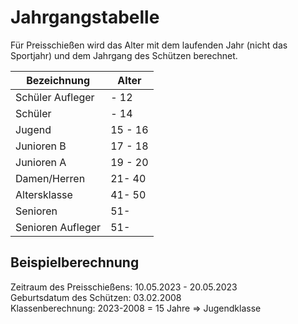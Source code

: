 # Jahrgangstabelle

Für Preisschießen wird das Alter mit dem laufenden Jahr (nicht das Sportjahr) und dem Jahrgang des Schützen berechnet.

| Bezeichnung       | Alter   |
|-------------------|---------|
| Schüler Aufleger | - 12    |
| Schüler          | - 14    |
| Jugend            | 15 - 16 |
| Junioren B        | 17 - 18 |
| Junioren A        | 19 - 20 |
| Damen/Herren      | 21- 40  |
| Altersklasse      | 41- 50  |
| Senioren          | 51-     |
| Senioren Aufleger | 51-     |

## Beispielberechnung

Zeitraum des Preisschießens: 10.05.2023 - 20.05.2023<br/>
Geburtsdatum des Schützen: 03.02.2008<br/>
Klassenberechnung: 2023-2008 = 15 Jahre => Jugendklasse